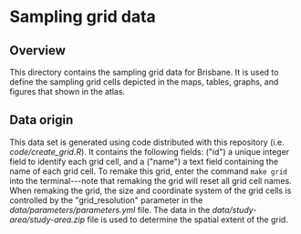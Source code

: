 # Sampling grid data

## Overview

This directory contains the sampling grid data for Brisbane. It is used to define the sampling grid cells depicted in the maps, tables, graphs, and figures that shown in the atlas.

## Data origin

This data set is generated using code distributed with this repository (i.e. _code/create_grid.R_). It contains the following fields: ("id") a unique integer field to identify each grid cell, and a ("name") a text field containing the name of each grid cell. To remake this grid, enter the command `make grid` into the terminal---note that remaking the grid will reset all grid cell names. When remaking the grid, the size and coordinate system of the grid cells is controlled by the "grid_resolution" parameter in the _data/parameters/parameters.yml_ file. The data in the _data/study-area/study-area.zip_ file is used to determine the spatial extent of the grid.
